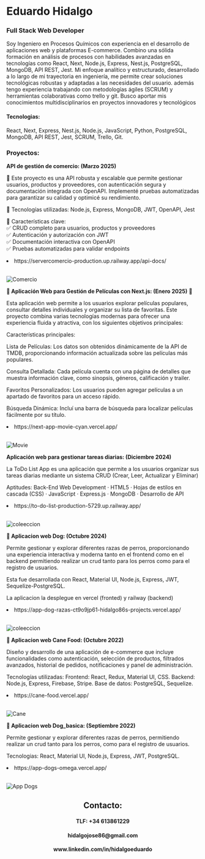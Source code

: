 <h1>Eduardo Hidalgo</h1>

<h3>Full Stack Web Developer</h3>

Soy Ingeniero en Procesos Químicos  con experiencia en el desarrollo de aplicaciones web y plataformas E-commerce. Combino una sólida formación en análisis de procesos con habilidades avanzadas en tecnologías como React, Next, Node.js, Express, Nest.js, PostgreSQL, MongoDB,  API REST, Jest. Mi enfoque analítico y estructurado, desarrollado a lo largo de mi trayectoria en ingeniería, me permite crear soluciones tecnológicas robustas y adaptadas a las necesidades del usuario. además tengo experiencia trabajando con metodologías ágiles (SCRUM) y herramientas colaborativas como trello y git. Busco aportar mis conocimientos multidisciplinarios en proyectos innovadores y tecnológicos

<h4>Tecnologias:</h4>
React, Next, Express, Nest.js, Node.js, JavaScript, Python, PostgreSQL, MongoDB,  API REST, Jest, SCRUM, Trello, Git.

<h3>Proyectos:</h3>

 
<b>API de gestión de comercio: (Marzo 2025)</b>

🚀 Este proyecto es una API robusta y escalable que permite gestionar usuarios, productos y proveedores, con autenticación segura y documentación integrada con OpenAPI. Implementé pruebas automatizadas para garantizar su calidad y optimicé su rendimiento.</br>

🔹 Tecnologías utilizadas: Node.js, Express, MongoDB, JWT, OpenAPI, Jest</br>

🔹 Características clave:</br>
 ✅ CRUD completo para usuarios, productos y proveedores</br>
 ✅ Autenticación y autorización con JWT</br>
 ✅ Documentación interactiva con OpenAPI</br>
 ✅ Pruebas automatizadas para validar endpoints

<li>https://servercomercio-production.up.railway.app/api-docs/</li></br>

![Comercio](https://firebasestorage.googleapis.com/v0/b/hidalgo-83f55.appspot.com/o/App_comercio.jpg?alt=media&token=249452f7-2a97-4c9a-b729-e898135aa7e9)




<b>🎥 Aplicación Web para Gestión de Películas con Next.js: (Enero 2025)</b> 🌟

Esta aplicación web permite a los usuarios explorar películas populares, consultar detalles individuales y organizar su lista de favoritas. Este proyecto combina varias tecnologías modernas para ofrecer una experiencia fluida y atractiva, con los siguientes objetivos principales:

Características principales:

Lista de Películas: Los datos son obtenidos dinámicamente de la API de TMDB, proporcionando información actualizada sobre las películas más populares.

Consulta Detallada: Cada película cuenta con una página de detalles que muestra información clave, como sinopsis, géneros, calificación y trailer.

Favoritos Personalizados: Los usuarios pueden agregar películas a un apartado de favoritos para un acceso rápido.

Búsqueda Dinámica: Incluí una barra de búsqueda para localizar películas fácilmente por su título.

<li>https://next-app-movie-cyan.vercel.app/</li></br>


![Movie](https://firebasestorage.googleapis.com/v0/b/hidalgo-83f55.appspot.com/o/App_movie.jpg?alt=media&token=bd5dd3a5-e38f-438d-a029-8bcf80accfb7)



<b>Aplicación web para gestionar tareas diarias: (Diciembre 2024)</b>


La ToDo List App es una aplicación que permite a los usuarios organizar sus tareas diarias mediante un sistema CRUD (Crear, Leer, Actualizar y Eliminar)

Aptitudes: Back-End Web Development · HTML5 · Hojas de estilos en cascada (CSS) · JavaScript · Express.js · MongoDB · Desarrollo de API

<li>https://to-do-list-production-5729.up.railway.app/</li></br>

![coleeccion](https://firebasestorage.googleapis.com/v0/b/hidalgo-83f55.appspot.com/o/App_ToDo_List.png?alt=media&token=5d8a4ba3-7d45-48c1-b6f7-a7bbbda36d81)


<b>🎯 Aplicacion web Dog: (Octubre 2024)</b>

Permite gestionar y explorar diferentes razas de perros, proporcionando una experiencia interactiva y moderna tanto en el frontend como en el backend permitiendo realizar un crud tanto para los perros como para el registro de usuarios.

Esta fue desarrollada con React, Material UI, Node.js, Express, JWT, Sequelize-PostgreSQL. 

La aplicacion la desplegue en vercel (fronted) y railway (backend)

<li>https://app-dog-razas-ct9o9jp61-hidalgo86s-projects.vercel.app/</li></br>

![coleeccion](https://firebasestorage.googleapis.com/v0/b/hidalgo-83f55.appspot.com/o/App_Coleccion.png?alt=media&token=ae773fc3-44b5-439a-aa8e-0932493e10f4)


<b>🎯 Aplicacion web Cane Food: (Octubre 2022)</b>

Diseño y desarrollo de una aplicación de e-commerce que incluye funcionalidades como autenticación, selección de productos, filtrados avanzados, historial de pedidos, notificaciones y panel de administración.

Tecnologías utilizadas:
Frontend: React, Redux, Material UI, CSS.
Backend: Node.js, Express, Firebase, Stripe.
Base de datos: PostgreSQL, Sequelize.

<li>https://cane-food.vercel.app/</li></br>

![Cane](https://firebasestorage.googleapis.com/v0/b/hidalgo-83f55.appspot.com/o/cane-food.png?alt=media&token=a1c27c0e-772e-404e-baec-1d2535e11f7b)


<b>🎯 Aplicacion web Dog_basica: (Septiembre 2022)</b>

Permite gestionar y explorar diferentes razas de perros, permitiendo realizar un crud tanto para los perros, como para el registro de usuarios.

Tecnologias: React, Material UI, Node.js, Express, JWT, PostgreSQL.

<li>https://app-dogs-omega.vercel.app/</li></br>

![App Dogs](https://firebasestorage.googleapis.com/v0/b/hidalgo-83f55.appspot.com/o/App%20Dogs.png?alt=media&token=4725ab5f-a599-4cfa-9f45-2fb0dade738d)</br>


<div style="text-align: center;">
<h2>Contacto:</h>
<h4>TLF: +34 613861229</h4>
<h4>hidalgojose86@gmail.com</h4>
<h4>www.linkedin.com/in/hidalgoeduardo</h4>
</div>
